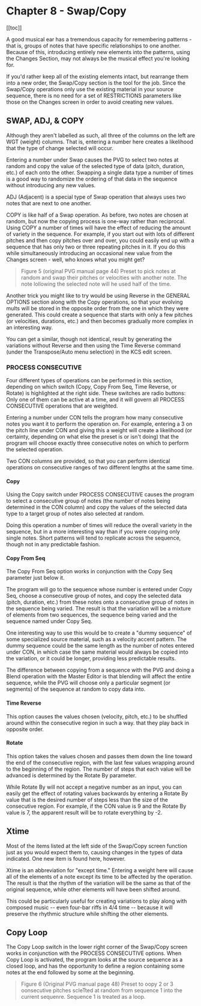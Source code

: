 # Chapter 8 - Swap/Copy

[[toc]]

A good musical ear has a tremendous capacity for remembering patterns - that is, groups of notes that have specific relationships to one another. Because of this, introducing entirely new elements into the patterns, using the Changes Section, may not always be the musical effect you're looking for.

If you'd rather keep all of the existing elements intact, but rearrange them into a new order, the Swap/Copy section is the tool for the job. Since the Swap/Copy operations only use the existing material in your source sequence, there is no need for a set of RESTRICTIONS parameters like those on the Changes screen in order to avoid creating new values.

## SWAP, ADJ, & COPY

Although they aren't labelled as such, all three of the columns on the left are WGT (weight) columns. That is, entering a number here creates a likelihood that the type of change selected will occur.

Entering a number under Swap causes the PVG to select two notes at random and copy the value of the selected type of data (pitch, duration, etc.) of each onto the other. Swapping a single data type a number of times is a good way to randomize the ordering of that data in the sequence without introducing any new values.

ADJ (Adjacent) is a special type of Swap operation that always uses two notes that are next to one another.

COPY is like half of a Swap operation. As before, two notes are chosen at random, but now the copying process is one-way rather than reciprocal. Using COPY a number of times will have the effect of reducing the amount of variety in the sequence. For example, if you start out with lots of different pitches and then copy pitches over and over, you could easily end up with a sequence that has only two or three repeating pitches in it. If you do this while simultaneously introducing an occasional new value from the Changes screen - well, who knows what you might get?

 > Figure 5 (original PVG manual page 44) Preset to pick notes at random and swap their pitches or velocities with another note. The note lollowing the selected note will he used half of the time.

Another trick you might like to try would be using Reverse in the GENERAL OPTIONS section along with the Copy operations, so that your evolving mults will be stored in the opposite order from the one in which they were generated. This could create a sequence that starts with only a few pitches (or velocities, durations, etc.) and then becomes gradually more complex in an interesting way.

You can get a similar, though not identical, result by generating the variations without Reverse and then using the Time Reverse command (under the Transpose/Auto menu selection) in the KCS edit screen.

### PROCESS CONSECUTIVE

Four different types of operations can be performed in this section, depending on which switch (Copy, Copy From Seq, Time Reverse, or Rotate) is highlighted at the right side. These switches are radio buttons: Only one of them can be active at a time, and it will govern all PROCESS CONSECUTIVE operations that are weighted.

Entering a number under CON tells the program how many consecutive notes you want it to perform the operation on. For example, entering a 3 on the pitch line under CON and giving this a weight will create a likelihood (or certainty, depending on what else the preset is or isn't doing) that the program will choose exactly three consecutive notes on which to perform the selected operation.

Two CON columns are provided, so that you can perform identical operations on consecutive ranges of two different lengths at the same time.

#### Copy

Using the Copy switch under PROCESS CONSECUTIVE causes the program to select a consecutive group of notes (the number of notes being determined in the CON column) and copy the values of the selected data type to a target group of notes also selected at random.

Doing this operation a number of times will reduce the overall variety in the sequence, but in a more interesting way than if you were copying only single notes. Short patterns will tend to replicate across the sequence, though not in any predictable fashion.

#### Copy From Seq

The Copy From Seq option works in conjunction with the Copy Seq parameter just below it.

The program will go to the sequence whose number is entered under Copy Seq, choose a consecutive group of notes, and copy the selected data (pitch, duration, etc.) from these notes onto a consecutive group of notes in the sequence being varied. The result is that the variation will be a mixture of elements from two sequences, the sequence being varied and the sequence named under Copy Seq.

One interesting way to use this would be to create a "dummy sequence" of some specialized source material, such as a velocity accent pattern. The dummy sequence could be the same length as the number of notes entered under CON, in which case the same material would always be copied into the variation, or it could be longer, providing less predictable results.

The difference between copying from a sequence with the PVG and doing a Blend operation with the Master Editor is that blending will affect the entire sequence, while the PVG will choose only a particular segment (or segments) of the sequence at random to copy data into.

#### Time Reverse

This option causes the values chosen (velocity, pitch, etc.) to be shuffled around within the consecutive region in such a way. that they play back in opposite order.

#### Rotate

This option takes the values chosen and passes them down the line toward the end of the consecutive region, with the last few values wrapping around to the beginning of the region. The number of steps that each value will be advanced is determined by the Rotate By parameter.

While Rotate By will not accept a negative number as an input, you can easily get the effect of rotating values backwards by entering a Rotate By value that is the desired number of steps less than the size of the consecutive region. For example, if the CON value is 9 and the Rotate By value is 7, the apparent result will be to rotate everything by -2.

## Xtime

Most of the items listed at the left side of the Swap/Copy screen function just as you would expect them to, causing changes in the types of data indicated. One new item is found here, however.

Xtime is an abbreviation for "except time." Entering a weight here will cause all of the elements of a note except its time to be affected by the operation. The result is that the rhythm of the variation will be the same as that of the original sequence, while other elements will have been shifted around.

This could be particularly useful for creating variations to play along with composed music -- even four-bar riffs in 4/4 time -- because it will preserve the rhythmic structure while shifting the other elements.

## Copy Loop

The Copy Loop switch in the lower right corner of the Swap/Copy screen works in conjunction with the PROCESS CONSECUTIVE options. When Copy Loop is activated, the program looks at the source sequence as a closed loop, and has the opportunity to define a region containing some notes at the end followed by some at the beginning.

 > Figure 6 (Original PVG manual page 48) Preset to oopy 2 or 3 oonsecutive pitches scIeTted at random from sequence 1 into the current sequenre. Sequence 1 is treated as a loop.

